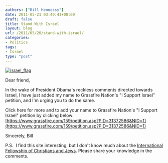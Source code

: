 ```yaml
---
authors: ["Bill Hennessy"]
date: 2011-05-21 03:40:41+00:00
draft: false
title: Stand With Israel
layout: blog
url: /2011/05/20/stand-with-israel/
categories:
- Politics
tags:
- Israel
type: "post"
---
```


[![israel_flag](https://hennessysview.com/wp-content/uploads/2011/05/israel_flag_thumb.jpg)
](https://hennessysview.com/wp-content/uploads/2011/05/israel_flag.jpg)

Dear friend,

In the wake of President Obama's reckless comments directed
towards Israel, I have just added my name to Grassfire Nation's
"I Support Israel" petition, and I'm urging you to do the same.

Click here for more and to add your name to Grassfire Nation's
"I Support Israel" petition by clicking below:
[https://www.grassfire.com/159/petition.asp?PID=31372586&NID=1](https://www.grassfire.com/159/petition.asp?PID=31372586&NID=1)

Sincerely,
Bill

P.S.  I find this site interesting, but I don't know much about the [International Fellowship of Christians and Jews](https://www.ifcj.org/site/PageNavigator/sfi_home). Please share your knowledge in the comments.
